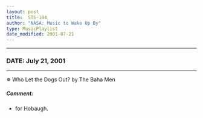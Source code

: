 ```yaml
---
layout: post
title:  STS-104
author: "NASA: Music to Wake Up By"
type: MusicPlaylist
date_modified: 2001-07-21
---
```


----
### DATE: July 21, 2001
----
✵ Who Let the Dogs Out? by The Baha Men

##### Comment:
* for Hobaugh.

